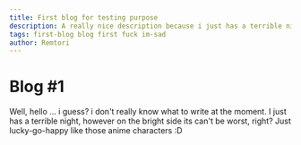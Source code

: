 ```yaml
---
title: First blog for testing purpose
description: A really nice description because i just has a terrible night
tags: first-blog blog first fuck im-sad
author: Remtori
---
```

# Blog #1

Well, hello ... i guess? i don't really know what to write at the moment. I just has a terrible night, however on the bright side its can't be worst, right? Just lucky-go-happy like those anime characters :D
